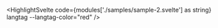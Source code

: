 <HighlightSvelte code={modules['./samples/sample-2.svelte'] as string} langtag --langtag-color="red" />
